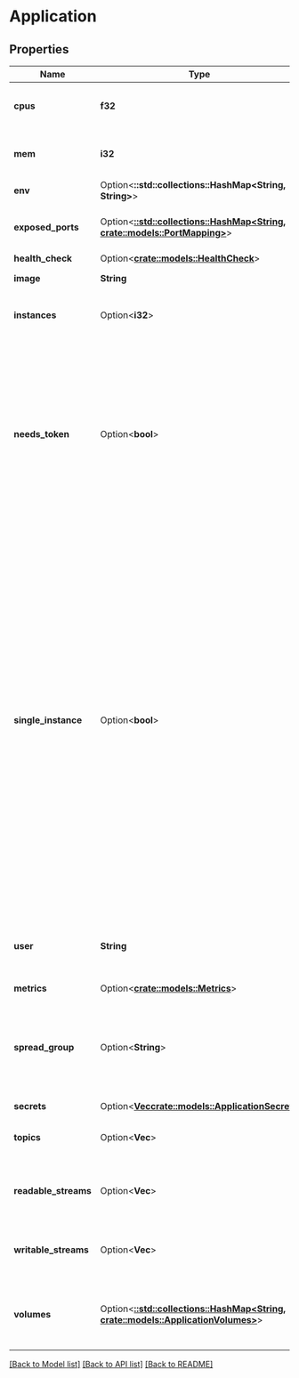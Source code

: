# Application

## Properties

Name | Type | Description | Notes
------------ | ------------- | ------------- | -------------
**cpus** | **f32** | How many CPUs this application needs (0.5 = 50% of 1 cpu) | 
**mem** | **i32** | Amount of memory your application needs in MB | 
**env** | Option<**::std::collections::HashMap<String, String>**> | Environment variables | [optional]
**exposed_ports** | Option<[**::std::collections::HashMap<String, crate::models::PortMapping>**](PortMapping.md)> | Exposes ports of your application outside the platform | [optional]
**health_check** | Option<[**crate::models::HealthCheck**](HealthCheck.md)> |  | [optional]
**image** | **String** | The container image to launch | 
**instances** | Option<**i32**> | Number of instances that need to be spun up for this app | [optional][default to 1]
**needs_token** | Option<**bool**> | If true, the platform will provision a secret token in the `DSH_SECRET_TOKEN` environment variable. This token can be exchanged for a client certificate that can be used for authentication to, amongst others, the Kafka brokers.  | [optional][default to true]
**single_instance** | Option<**bool**> | If true, the platform will ensure that there is always at most one instance of this application running at the same time. This impacts restart and upgrade behavior: A single-instance application will be terminated before a replacement is started, whereas an application that is not single-instance will remain running until its replacement has started and reports healthy. **Note** Applications that define volumes are always implicitly treated as single-instance, even if this flag is not set. | [optional][default to false]
**user** | **String** | The userid:groupid combination used to start the application container. | 
**metrics** | Option<[**crate::models::Metrics**](Metrics.md)> |  | [optional]
**spread_group** | Option<**String**> | The spread group - if any - to be used to ensure instances of one or more applications are not scheduled onto the same node. | [optional]
**secrets** | Option<[**Vec<crate::models::ApplicationSecret>**](ApplicationSecret.md)> |  | [optional]
**topics** | Option<**Vec<String>**> | names of scratch topics to which the application needs access. | [optional]
**readable_streams** | Option<**Vec<String>**> | names of streams to which the application needs read access. | [optional]
**writable_streams** | Option<**Vec<String>**> | names of streams to which the application needs write access. | [optional]
**volumes** | Option<[**::std::collections::HashMap<String, crate::models::ApplicationVolumes>**](Application_volumes.md)> | The volumes to be mounted in the container. The dictionary key is the mount point. | [optional]

[[Back to Model list]](../README.md#documentation-for-models) [[Back to API list]](../README.md#documentation-for-api-endpoints) [[Back to README]](../README.md)


